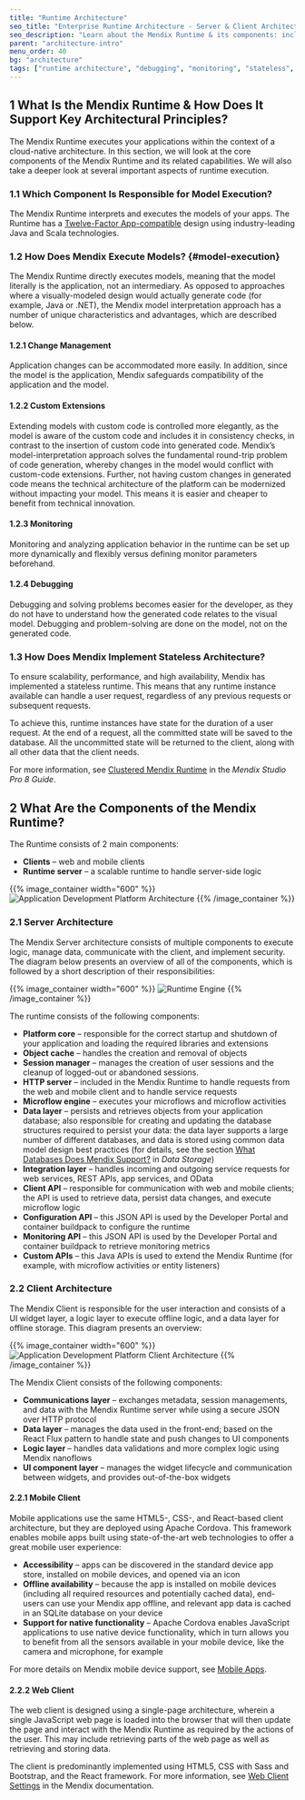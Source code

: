 ```yaml
---
title: "Runtime Architecture"
seo_title: "Enterprise Runtime Architecture - Server & Client Architecture"
seo_description: "Learn about the Mendix Runtime & its components: including how models are executed, server architecture, client architecture, & mobile & web clients."
parent: "architecture-intro"
menu_order: 40
bg: "architecture"
tags: ["runtime architecture", "debugging", "monitoring", "stateless", "architecture"]
---
```


## 1 What Is the Mendix Runtime & How Does It Support Key Architectural Principles?

The Mendix Runtime executes your applications within the context of a cloud-native architecture. In this section, we will look at the core components of the Mendix Runtime and its related capabilities. We will also take a deeper look at several important aspects of runtime execution.

### 1.1 Which Component Is Responsible for Model Execution?

The Mendix Runtime interprets and executes the models of your apps. The Runtime has a [Twelve-Factor App-compatible](twelve-factor-architecture) design using industry-leading Java and Scala technologies.

### 1.2 How Does Mendix Execute Models? {#model-execution}

The Mendix Runtime directly executes models, meaning that the model literally is the application, not an intermediary. As opposed to approaches where a visually-modeled design would actually generate code (for example, Java or .NET), the Mendix model interpretation approach has a number of unique characteristics and advantages, which are described below.

#### 1.2.1 Change Management

Application changes can be accommodated more easily. In addition, since the model is the application, Mendix safeguards compatibility of the application and the model.

#### 1.2.2 Custom Extensions

Extending models with custom code is controlled more elegantly, as the model is aware of the custom code and includes it in consistency checks, in contrast to the insertion of custom code into generated code. Mendix’s model-interpretation approach solves the fundamental round-trip problem of code generation, whereby changes in the model would conflict with custom-code extensions. Further, not having custom changes in generated code means the technical architecture of the platform can be modernized without impacting your model. This means it is easier and cheaper to benefit from technical innovation.

#### 1.2.3 Monitoring

Monitoring and analyzing application behavior in the runtime can be set up more dynamically and flexibly versus defining monitor parameters beforehand.

#### 1.2.4 Debugging

Debugging and solving problems becomes easier for the developer, as they do not have to understand how the generated code relates to the visual model. Debugging and problem-solving are done on the model, not on the generated code.

### 1.3 How Does Mendix Implement Stateless Architecture?

To ensure scalability, performance, and high availability, Mendix has implemented a stateless runtime. This means that any runtime instance available can handle a user request, regardless of any previous requests or subsequent requests.

To achieve this, runtime instances have state for the duration of a user request. At the end of a request, all the committed state will be saved to the database. All the uncommitted state will be returned to the client, along with all other data that the client needs.

For more information, see [Clustered Mendix Runtime](https://docs.mendix.com/refguide/clustered-mendix-runtime) in the *Mendix Studio Pro 8 Guide*.

## 2 What Are the Components of the Mendix Runtime?

The Runtime consists of 2 main components:

* **Clients** – web and mobile clients
* **Runtime server** – a scalable runtime to handle server-side logic

{{% image_container width="600" %}}
![Application Development Platform Architecture](attachments/mendix-architecture.png)
{{% /image_container %}}

### 2.1 Server Architecture

The Mendix Server architecture consists of multiple components to execute logic, manage data, communicate with the client, and implement security. The diagram below presents an overview of all of the components, which is followed by a short description of their responsibilities:

{{% image_container width="600" %}}
![Runtime Engine](attachments/runtime-engine.png)
{{% /image_container %}}

The runtime consists of the following components:

* **Platform core** – responsible for the correct startup and shutdown of your application and loading the required libraries and extensions
* **Object cache** – handles the creation and removal of objects
* **Session manager** – manages the creation of user sessions and the cleanup of logged-out or abandoned sessions.
* **HTTP server** – included in the Mendix Runtime to handle requests from the web and mobile client and to handle service requests
* **Microflow engine** – executes your microflows and microflow activities
* **Data layer** – persists and retrieves objects from your application database; also responsible for creating and updating the database structures required to persist your data: the data layer supports a large number of different databases, and data is stored using common data model design best practices (for details, see the section [What Databases Does Mendix Support?](../app-capabilities/data-storage#database-support) in *Data Storage*)
* **Integration layer** – handles incoming and outgoing service requests for web services, REST APIs, app services, and OData
* **Client API** – responsible for communication with web and mobile clients; the API is used to retrieve data, persist data changes, and execute microflow logic
* **Configuration API** – this JSON API is used by the Developer Portal and container buildpack to configure the runtime
* **Monitoring API** – this JSON API is used by the Developer Portal and container buildpack to retrieve monitoring metrics
* **Custom APIs** – this Java APIs is used to extend the Mendix Runtime (for example, with microflow activities or entity listeners)

### 2.2 Client Architecture

The Mendix Client is responsible for the user interaction and consists of a UI widget layer, a logic layer to execute offline logic, and a data layer for offline storage. This diagram presents an overview:

{{% image_container width="600" %}}
![Application Development Platform Client Architecture](attachments/client-architecture.png)
{{% /image_container %}}

The Mendix Client consists of the following components:

* **Communications layer** – exchanges metadata, session managements, and data with the Mendix Runtime server while using a secure JSON over HTTP protocol
* **Data layer** – manages the data used in the front-end; based on the React Flux pattern to handle state and push changes to UI components
* **Logic layer** – handles data validations and more complex logic using Mendix nanoflows
* **UI component layer** – manages the widget lifecycle and communication between widgets, and provides out-of-the-box widgets

#### 2.2.1 Mobile Client

Mobile applications use the same HTML5-, CSS-, and React-based client architecture, but they are deployed using Apache Cordova. This framework enables mobile apps built using state-of-the-art web technologies to offer a great mobile user experience:

* **Accessibility** – apps can be discovered in the standard device app store, installed on mobile devices, and opened via an icon
* **Offline availability** – because the app is installed on mobile devices (including all required resources and potentially cached data), end-users can use your Mendix app offline, and relevant app data is cached in an SQLite database on your device
* **Support for native functionality** – Apache Cordova enables JavaScript applications to use native device functionality, which in turn allows you to benefit from all the sensors available in your mobile device, like the camera and microphone, for example

For more details on Mendix mobile device support, see [Mobile Apps](../app-capabilities/mobile-apps).

#### 2.2.2 Web Client

The web client is designed using a single-page architecture, wherein a single JavaScript web page is loaded into the browser that will then update the page and interact with the Mendix Runtime as required by the actions of the user. This may include retrieving parts of the web page as well as retrieving and storing data.

The client is predominantly implemented using HTML5, CSS with Sass and Bootstrap, and the React framework. For more information, see [Web Client Settings](https://docs.mendix.com/refguide/custom-settings#9-web-client-settings) in the Mendix documentation.
